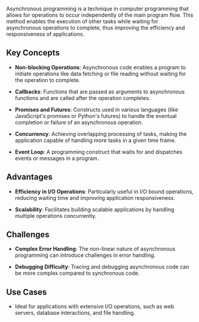 Asynchronous programming is a technique in computer programming that allows for operations to occur independently of the main program flow. This method enables the execution of other tasks while waiting for asynchronous operations to complete, thus improving the efficiency and responsiveness of applications.

## Key Concepts

- **Non-blocking Operations**: Asynchronous code enables a program to initiate operations like data fetching or file reading without waiting for the operation to complete.

- **Callbacks**: Functions that are passed as arguments to asynchronous functions and are called after the operation completes.

- **Promises and Futures**: Constructs used in various languages (like JavaScript's promises or Python's futures) to handle the eventual completion or failure of an asynchronous operation.

- **Concurrency**: Achieving overlapping processing of tasks, making the application capable of handling more tasks in a given time frame.

- **Event Loop**: A programming construct that waits for and dispatches events or messages in a program.

## Advantages

- **Efficiency in I/O Operations**: Particularly useful in I/O bound operations, reducing waiting time and improving application responsiveness.

- **Scalability**: Facilitates building scalable applications by handling multiple operations concurrently.

## Challenges

- **Complex Error Handling**: The non-linear nature of asynchronous programming can introduce challenges in error handling.

- **Debugging Difficulty**: Tracing and debugging asynchronous code can be more complex compared to synchronous code.

## Use Cases

- Ideal for applications with extensive I/O operations, such as web servers, database interactions, and file handling.